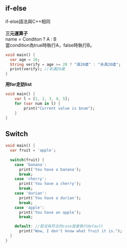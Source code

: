 ## if-else
if-else語法與C++相同<br><br>
**三元運算子**<br>
name = Conditon ? A : B<br>
當condition為true時執行A，false時執行B。
```dart
void main() {
  var age = 16;
  String verify = age >= 20 ? "滿20歲" : "未滿20歲";
  print(verify); //未滿20歲
}
```

**用for走訪list**
```dart
void main() {
    var l = [1, 2, 3, 4, 5];
    for (var num in l) {
        print("Current value is $num");
    }
}
```

## Switch
```dart
void main() {
  var fruit = 'apple';
 
  switch(fruit) {
    case 'banana':
      print('You have a banana');
      break;
    case 'cherry':
      print('You have a cherry');
      break;
    case 'durian':
      print('You have a durian');
      break;
    case 'apple':
      print('You have an apple');
      break;

    default: //若沒有符合的case就會執行default
      print("Wow, I don't know what fruit it is.");
  }
}
```
